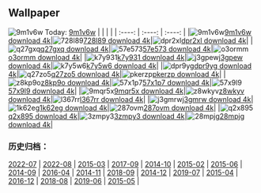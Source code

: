 ## Wallpaper
![9m1v6w](https://w.wallhaven.cc/full/9m/wallhaven-9m1v6w.png) Today: [9m1v6w](https://th.wallhaven.cc/small/9m/9m1v6w.jpg)
|      |      |      |
| :----: | :----: | :----: |
|![9m1v6w](https://th.wallhaven.cc/small/9m/9m1v6w.jpg)[9m1v6w download 4k](https://wallhaven.cc/w/9m1v6w)|![728l89](https://th.wallhaven.cc/small/72/728l89.jpg)[728l89 download 4k](https://wallhaven.cc/w/728l89)|![dpr2xl](https://th.wallhaven.cc/small/dp/dpr2xl.jpg)[dpr2xl download 4k](https://wallhaven.cc/w/dpr2xl)|
|![q27gxq](https://th.wallhaven.cc/small/q2/q27gxq.jpg)[q27gxq download 4k](https://wallhaven.cc/w/q27gxq)|![57e573](https://th.wallhaven.cc/small/57/57e573.jpg)[57e573 download 4k](https://wallhaven.cc/w/57e573)|![o3ormm](https://th.wallhaven.cc/small/o3/o3ormm.jpg)[o3ormm download 4k](https://wallhaven.cc/w/o3ormm)|
|![k7y931](https://th.wallhaven.cc/small/k7/k7y931.jpg)[k7y931 download 4k](https://wallhaven.cc/w/k7y931)|![j3gpew](https://th.wallhaven.cc/small/j3/j3gpew.jpg)[j3gpew download 4k](https://wallhaven.cc/w/j3gpew)|![k7y5w6](https://th.wallhaven.cc/small/k7/k7y5w6.jpg)[k7y5w6 download 4k](https://wallhaven.cc/w/k7y5w6)|
|![dpr9yg](https://th.wallhaven.cc/small/dp/dpr9yg.jpg)[dpr9yg download 4k](https://wallhaven.cc/w/dpr9yg)|![q27zo5](https://th.wallhaven.cc/small/q2/q27zo5.jpg)[q27zo5 download 4k](https://wallhaven.cc/w/q27zo5)|![pkerzp](https://th.wallhaven.cc/small/pk/pkerzp.jpg)[pkerzp download 4k](https://wallhaven.cc/w/pkerzp)|
|![z8kp9o](https://th.wallhaven.cc/small/z8/z8kp9o.jpg)[z8kp9o download 4k](https://wallhaven.cc/w/z8kp9o)|![57x1p7](https://th.wallhaven.cc/small/57/57x1p7.jpg)[57x1p7 download 4k](https://wallhaven.cc/w/57x1p7)|![57x9l9](https://th.wallhaven.cc/small/57/57x9l9.jpg)[57x9l9 download 4k](https://wallhaven.cc/w/57x9l9)|
|![9mqr5x](https://th.wallhaven.cc/small/9m/9mqr5x.jpg)[9mqr5x download 4k](https://wallhaven.cc/w/9mqr5x)|![z8wkyv](https://th.wallhaven.cc/small/z8/z8wkyv.jpg)[z8wkyv download 4k](https://wallhaven.cc/w/z8wkyv)|![l367rr](https://th.wallhaven.cc/small/l3/l367rr.jpg)[l367rr download 4k](https://wallhaven.cc/w/l367rr)|
|![j3gmrw](https://th.wallhaven.cc/small/j3/j3gmrw.jpg)[j3gmrw download 4k](https://wallhaven.cc/w/j3gmrw)|![1k62eg](https://th.wallhaven.cc/small/1k/1k62eg.jpg)[1k62eg download 4k](https://wallhaven.cc/w/1k62eg)|![287ovm](https://th.wallhaven.cc/small/28/287ovm.jpg)[287ovm download 4k](https://wallhaven.cc/w/287ovm)|
|![q2x895](https://th.wallhaven.cc/small/q2/q2x895.jpg)[q2x895 download 4k](https://wallhaven.cc/w/q2x895)|![3zmpy3](https://th.wallhaven.cc/small/3z/3zmpy3.jpg)[3zmpy3 download 4k](https://wallhaven.cc/w/3zmpy3)|![28mpjg](https://th.wallhaven.cc/small/28/28mpjg.jpg)[28mpjg download 4k](https://wallhaven.cc/w/28mpjg)|

### 历史归档：
[2022-07](https://github.com/april-projects/april-wallpaper/tree/main/picture/2022-07/) | [2022-08](https://github.com/april-projects/april-wallpaper/tree/main/picture/2022-08/) | [2015-03](https://github.com/april-projects/april-wallpaper/tree/main/picture/2015-03/) | [2017-09](https://github.com/april-projects/april-wallpaper/tree/main/picture/2017-09/) | [2014-10](https://github.com/april-projects/april-wallpaper/tree/main/picture/2014-10/) | [2015-02](https://github.com/april-projects/april-wallpaper/tree/main/picture/2015-02/) | [2015-06](https://github.com/april-projects/april-wallpaper/tree/main/picture/2015-06/) | [2014-09](https://github.com/april-projects/april-wallpaper/tree/main/picture/2014-09/) | 
[2016-04](https://github.com/april-projects/april-wallpaper/tree/main/picture/2016-04/) | [2014-11](https://github.com/april-projects/april-wallpaper/tree/main/picture/2014-11/) | [2018-09](https://github.com/april-projects/april-wallpaper/tree/main/picture/2018-09/) | [2014-12](https://github.com/april-projects/april-wallpaper/tree/main/picture/2014-12/) | [2019-07](https://github.com/april-projects/april-wallpaper/tree/main/picture/2019-07/) | [2015-04](https://github.com/april-projects/april-wallpaper/tree/main/picture/2015-04/) | [2016-12](https://github.com/april-projects/april-wallpaper/tree/main/picture/2016-12/) | [2018-08](https://github.com/april-projects/april-wallpaper/tree/main/picture/2018-08/) | 
[2019-06](https://github.com/april-projects/april-wallpaper/tree/main/picture/2019-06/) | [2015-05](https://github.com/april-projects/april-wallpaper/tree/main/picture/2015-05/) | 